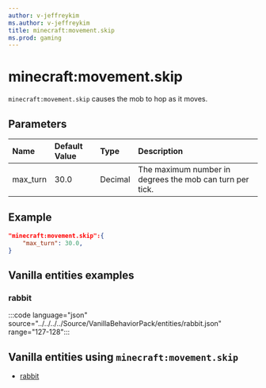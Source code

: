 ```yaml
---
author: v-jeffreykim
ms.author: v-jeffreykim
title: minecraft:movement.skip
ms.prod: gaming
---
```


# minecraft:movement.skip

`minecraft:movement.skip` causes the mob to hop as it moves.

## Parameters

|Name |Default Value  |Type  |Description  |
|:----------|:----------|:----------|:----------|
| max_turn| 30.0| Decimal| The maximum number in degrees the mob can turn per tick. |

## Example

```json
"minecraft:movement.skip":{
    "max_turn": 30.0,
}
```

## Vanilla entities examples

### rabbit

:::code language="json" source="../../../../Source/VanillaBehaviorPack/entities/rabbit.json" range="127-128":::

## Vanilla entities using `minecraft:movement.skip`

- [rabbit](../../../../Source/VanillaBehaviorPack_Snippets/entities/rabbit.md)